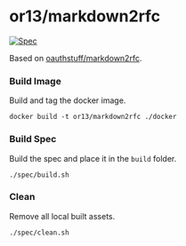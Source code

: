 # or13/markdown2rfc

[![Spec](https://github.com/OR13/markdown2rfc/actions/workflows/ci.yml/badge.svg)](https://github.com/OR13/markdown2rfc/actions/workflows/ci.yml)

Based on [oauthstuff/markdown2rfc](https://github.com/oauthstuff/markdown2rfc).

### Build Image

Build and tag the docker image.

```
docker build -t or13/markdown2rfc ./docker
```

### Build Spec

Build the spec and place it in the `build` folder.

```
./spec/build.sh
```

### Clean

Remove all local built assets.

```
./spec/clean.sh
```
